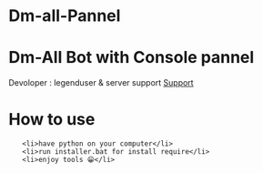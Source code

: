 # Dm-all-Pannel

<h1>Dm-All Bot with Console pannel</h1>

<p>Devoloper  : legenduser & server support <a href = "https://discord.gg/hubadn" target ="_blank">Support</a></p>


<h1>How to use</h1>

<ul>

    <li>have python on your computer</li>
    <li>run installer.bat for install require</li>
    <li>enjoy tools 😁</li>

</ul>